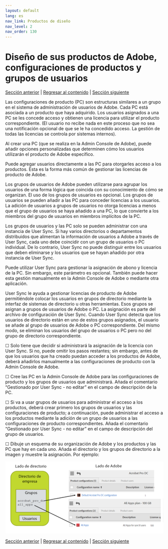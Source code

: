 ```yaml
---
layout: default
lang: es
nav_link: Productos de diseño
nav_level: 2
nav_order: 130
---
```


# Diseño de sus productos de Adobe, configuraciones de productos y grupos de usuarios

[Sección anterior](layout_orgs.md) \| [Regresar al contenido](index.md) \| [Sección siguiente](decide_deletion_policy.md)

Las configuraciones de producto (PC) son estructuras similares a un grupo en el sistema de administración de usuarios de Adobe. Cada PC está asociada a un producto que haya adquirido. Los usuarios asignados a una PC se les concede acceso y obtienen una licencia para utilizar el producto correspondiente. (El usuario no recibe nada en este proceso que no sea una notificación opcional de que se le ha concedido acceso. La gestión de todas las licencias se controla por sistemas internos).

Al crear una PC (que se realiza en la Admin Console de Adobe), puede añadir opciones personalizadas que determinen cómo los usuarios utilizarán el producto de Adobe específico.

Puede agregar usuarios directamente a las PC para otorgarles acceso a los productos. Esta es la forma más común de gestionar las licencias de producto de Adobe.

Los grupos de usuarios de Adobe pueden utilizarse para agrupar los usuarios de una forma lógica que coincida con su conocimiento de cómo se organizan. El uso de los grupos de usuarios es opcional. Los grupos de usuarios se pueden añadir a las PC para conceder licencias a los usuarios. La adición de usuarios a grupos de usuarios no otorga licencias a menos que el grupo de usuarios se haya añadido a una PC, lo que convierte a los miembros del grupo de usuarios en miembros implícitos de la PC.


Los grupos de usuarios y las PC solo se pueden administrar con una instancia de User Sync. Si hay varios directorios o departamentos distribuidos que alimentan la información de usuarios a Adobe a través de User Sync, cada uno debe coincidir con un grupo de usuarios o PC individual. De lo contrario, User Sync no puede distinguir entre los usuarios que deben eliminarse y los usuarios que se hayan añadido por otra instancia de User Sync.

Puede utilizar User Sync para gestionar la asignación de abono y licencia de la PC. Sin embargo, este parámetro es opcional. También puede hacer esta gestión manualmente en la Admin Console de Adobe o mediante otra aplicación.

User Sync le ayuda a gestionar licencias de producto de Adobe permitiéndole colocar los usuarios en grupos de directorio mediante la interfaz de sistemas de directorio u otras herramientas. Esos grupos se asignan a grupos de usuarios de Adobe o PC. La asignación es parte del archivo de configuración de User Sync. Cuando User Sync detecta que los usuarios de directorio están en uno de estos grupos asignados, el usuario se añade al grupo de usuarios de Adobe o PC correspondiente. Del mismo modo, se eliminan los usuarios del grupo de usuarios o PC pero no del grupo de directorio correspondiente.

&#9744; Solo tiene que decidir si administrará la asignación de la licencia con User Sync. Si no, puede omitir los pasos restantes; sin embargo, antes de que los usuarios que ha creado puedan acceder a los productos de Adobe, deberá añadirlos manualmente a las configuraciones de producto con la Admin Console de Adobe. 

&#9744; Cree las PC en la Admin Console de Adobe para las configuraciones de producto y los grupos de usuarios que administrará. Añada el comentario “Gestionado por User Sync - no editar” en el campo de descripción de la PC.

&#9744; Si va a usar grupos de usuarios para administrar el acceso a los productos, deberá crear primero los grupos de usuarios y las configuraciones de producto; a continuación, puede administrar el acceso a los productos mediante la adición de un grupo de usuarios a las configuraciones de producto correspondientes. Añada el comentario “Gestionado por User Sync - no editar” en el campo de descripción del grupo de usuarios.


&#9744; Dibuje un esquema de su organización de Adobe y los productos y las PC que hay en cada uno. Añada el directorio y los grupos de directorio a la imagen y muestre la asignación. Por ejemplo:

![img](images/layout_products_map.png)





[Sección anterior](layout_orgs.md) \| [Regresar al contenido](index.md) \| [Sección siguiente](decide_deletion_policy.md)

